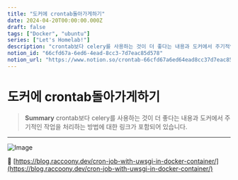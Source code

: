 ```yaml
---
title: "도커에 crontab돌아가게하기"
date: 2024-04-20T00:00:00.000Z
draft: false
tags: ["Docker", "ubuntu"]
series: ["Let's Homelab!"]
description: "crontab보다 celery를 사용하는 것이 더 좋다는 내용과 도커에서 주기적인 작업을 처리하는 방법에 대한 링크가 포함되어 있습니다."
notion_id: "66cfd67a-6ed6-4ead-8cc3-7d7eac85d578"
notion_url: "https://www.notion.so/crontab-66cfd67a6ed64ead8cc37d7eac85d578"
---
```


# 도커에 crontab돌아가게하기

> **Summary**
> crontab보다 celery를 사용하는 것이 더 좋다는 내용과 도커에서 주기적인 작업을 처리하는 방법에 대한 링크가 포함되어 있습니다.

---

![Image](https://prod-files-secure.s3.us-west-2.amazonaws.com/09ccd4d5-876c-4bba-bbdf-cc77a0a11257/c84ffdfa-ad3c-40ca-8228-2e96fec1f73e/Untitled.png?X-Amz-Algorithm=AWS4-HMAC-SHA256&X-Amz-Content-Sha256=UNSIGNED-PAYLOAD&X-Amz-Credential=ASIAZI2LB466VXEYYG2A%2F20250724%2Fus-west-2%2Fs3%2Faws4_request&X-Amz-Date=20250724T080917Z&X-Amz-Expires=3600&X-Amz-Security-Token=IQoJb3JpZ2luX2VjEAAaCXVzLXdlc3QtMiJGMEQCIBnm5eI31Wte%2Be9Jp3r4LhF34bMek8IStaLpRc6qpoyjAiBQlEUR1zfNFDEQ2jcC%2BvPBrUYuYq1j68D%2FMFEI%2Fkve3yr%2FAwgpEAAaDDYzNzQyMzE4MzgwNSIMEEl0%2Fetm0Zgjbm2wKtwDyDB4Vs4DPmiGQquPpBK5Q2XIXOyns3sv%2BIm3Mjbfr4END5rp9oNzKimLUeD8pjnBwY01r0dEjyysRJeVJFUUpZEvVzu7fUV2AsTxOzuxhmg1JIbiGmZ75fNGisiE67tuwtiSzAhR1kF9KPNNSsJC7sWZSGcW0zeyD5Hb8q642CjZzI84RJoRWCjP%2FO%2B%2F1gUZ1Gz0%2BfS5htg5Dy33fkquka6Ql5%2Ftdxqt44BdCA2Bv82NBOQBoGTDM%2F9uZSq60wdsIA%2BeYDXHjoGMBq5r3yXswAQFNPfD3bQzQsDWJADldPfZPdAP%2FZoXlasYBh7E0eOMmoRuP85QQQWzLusW5ktnkHWt6WhTyAUkAzuS0FX2yLKGLH6I%2FTvDEYEF1wVxJ0%2BvbV7ReYiavm%2BfxDhWj00d3aDQPti1uTc6yWLdDMWH9rdDRCe1K6S9dL5zKbLBqgG%2F5I01ryyOO5htlQszy9wrrLcgDbkpkazmj0mFrpR5POiIVsq3QLKrKi9QdYiPpmjEKsIo6s8rNdQnHb7yVV%2BVXXq852m2xX8gkzO3cz5qgWhvd6rUTXeF3J%2BKbwdUZClH6mqVWJ7XiazSR5gufPjWUA8lKmlZ2jOnj9h1ECHhN1bm2APXbZO7bruR1EswkNCHxAY6pgFlrcaBxRCV%2FTdAD0jwoyvUdaxemLZ6n%2FToRKokh3pB6am6x4wtkn9Xi77%2FaCL3%2F0AFiHqp2tll2pklgEAhWBeO7skr0cbEnqd43UQ4pnq7FkvmmtmwL6EOeuAHiN47QTtr1d2WTv8P%2Bp9d2f0kktm7ApdCS%2BFORldtAol1N78%2BE%2BEY1f8G4px5s%2FubMqVwTrys90kZrcbK3uIMK16dx1D8WYQiVfFg&X-Amz-Signature=9437576d9261c104783188ca2cfff2a0d4b97160055cdeab39a5876c0c69b755&X-Amz-SignedHeaders=host&x-amz-checksum-mode=ENABLED&x-id=GetObject)

🔗 [https://blog.raccoony.dev/cron-job-with-uwsgi-in-docker-container/](https://blog.raccoony.dev/cron-job-with-uwsgi-in-docker-container/)

